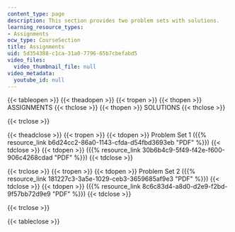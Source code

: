 ```yaml
---
content_type: page
description: This section provides two problem sets with solutions.
learning_resource_types:
- Assignments
ocw_type: CourseSection
title: Assignments
uid: 5d354388-c1ca-31a0-7796-65b7cbefabd5
video_files:
  video_thumbnail_file: null
video_metadata:
  youtube_id: null
---
```


{{< tableopen >}}
{{< theadopen >}}
{{< tropen >}}
{{< thopen >}}
ASSIGNMENTS
{{< thclose >}}
{{< thopen >}}
SOLUTIONS
{{< thclose >}}

{{< trclose >}}

{{< theadclose >}}
{{< tropen >}}
{{< tdopen >}}
Problem Set 1 ({{% resource_link b6d24cc2-86a0-1143-cfda-d54fbd3693eb "PDF" %}})
{{< tdclose >}}
{{< tdopen >}}
({{% resource_link 30b6b4c9-5f49-f42e-f600-906c4268cdad "PDF" %}})
{{< tdclose >}}

{{< trclose >}}
{{< tropen >}}
{{< tdopen >}}
Problem Set 2 ({{% resource_link 181227c3-3a5e-1029-ceb3-3659685af9e3 "PDF" %}})
{{< tdclose >}}
{{< tdopen >}}
({{% resource_link 8c6c83d4-a8d0-d2e9-f2bd-9f57bb72d9e9 "PDF" %}})
{{< tdclose >}}

{{< trclose >}}

{{< tableclose >}}